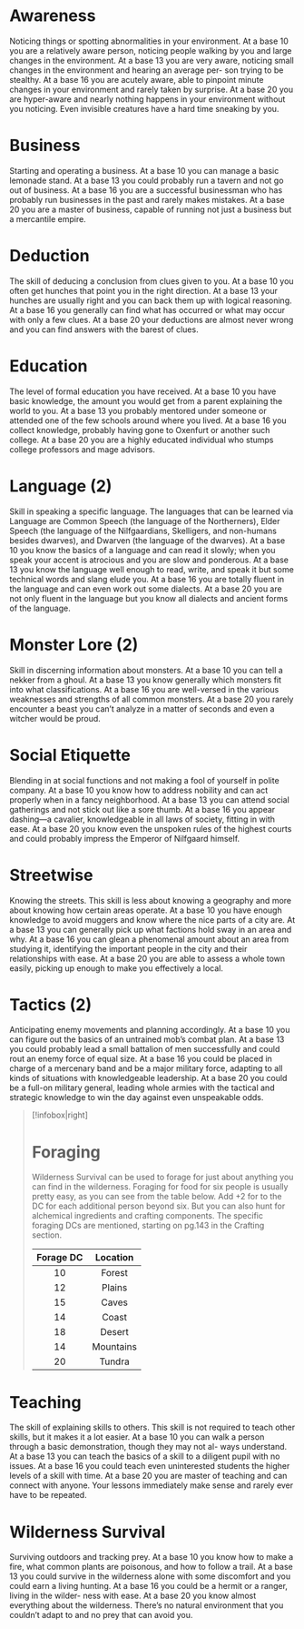   # Awareness
 Noticing things or spotting abnormalities in your environment. At a base 10 you are a relatively aware person, noticing people walking by you and large changes in the environment. At a base 13 you are very aware, noticing small changes in the environment and hearing an average per- son trying to be stealthy. At a base 16 you are acutely aware, able to pinpoint minute changes in your environment and rarely taken by surprise. At a base 20 you are hyper-aware and nearly nothing happens in your environment without you noticing. Even invisible creatures have a hard time sneaking by you.

# Business
Starting and operating a business. At a base 10 you can manage a basic lemonade stand. At a base 13 you could probably run a tavern and not go out of business. At a base 16 you are a successful businessman who has probably run businesses in the past and rarely makes mistakes. At a base 20 you are a master of business, capable of running not just a business but a mercantile empire.

# Deduction
The skill of deducing a conclusion from clues given to you. At a base 10 you often get hunches that point you in the right direction. At a base 13 your hunches are usually right and you can back them up with logical reasoning. At a base 16 you generally can find what has occurred or what may occur with only a few clues. At a base 20 your deductions are almost never wrong and you can find answers with the barest of clues.

# Education
The level of formal education you have received. At a base 10 you have basic knowledge, the amount you would get from a parent explaining the world to you. At a base 13 you probably mentored under someone or attended one of the few schools around where you lived. At a base 16 you collect knowledge, probably having gone to Oxenfurt or another such college. At a base 20 you are a highly educated individual who stumps college professors and mage advisors.
# Language (2)
Skill in speaking a specific language. The languages that can be learned via Language are Common Speech (the language of the Northerners), Elder Speech (the language of the Nilfgaardians, Skelligers, and non-humans besides dwarves), and Dwarven (the language of the dwarves). At a base 10 you know the basics of a language and can read it slowly; when you speak your accent is atrocious and you are slow and ponderous. At a base 13 you know the language well enough to read, write, and speak it but some technical words and slang elude you. At a base 16 you are totally fluent in the language and can even work out some dialects. At a base 20 you are not only fluent in the language but you know all dialects and ancient forms of the language.

# Monster Lore (2)
Skill in discerning information about monsters. At a base 10 you can tell a nekker from a ghoul. At a base 13 you know generally which monsters fit into what classifications. At a base 16 you are well-versed in the various weaknesses and strengths of all common monsters. At a base 20 you rarely encounter a beast you can’t analyze in a matter of seconds and even a witcher would be proud.
# Social Etiquette
Blending in at social functions and not making a fool of yourself in polite company. At a base 10 you know how to address nobility and can act properly when in a fancy neighborhood. At a base 13 you can attend social gatherings and not stick out like a sore thumb. At a base 16 you appear dashing—a cavalier, knowledgeable in all laws of society, fitting in with ease. At a base 20 you know even the unspoken rules of the highest courts and could probably impress the Emperor of Nilfgaard himself.
# Streetwise
Knowing the streets. This skill is less about knowing a geography and more about knowing how certain areas operate. At a base 10 you have enough knowledge to avoid muggers and know where the nice parts of a city are. At a base 13 you can generally pick up what factions hold sway in an area and why. At a base 16 you can glean a phenomenal amount about an area from studying it, identifying the important people in the city and their relationships with ease. At a base 20 you are able to assess a whole town easily, picking up enough to make you effectively a local.
# Tactics (2)
Anticipating enemy movements and planning accordingly. At a base 10 you can figure out the basics of an untrained mob’s combat plan. At a base 13 you could probably lead a small battalion of men successfully and could rout an enemy force of equal size. At a base 16 you could be placed in charge of a mercenary band and be a major military force, adapting to all kinds of situations with knowledgeable leadership. At a base 20 you could be a full-on military general, leading whole armies with the tactical and strategic knowledge to win the day against even unspeakable odds.
>[!infobox|right]
># Foraging
>Wilderness Survival can be used to forage for just about anything you can find in the wilderness. Foraging for food for six people is usually pretty easy, as you can see from the table below. Add +2 for to the DC for each additional person beyond six. But you can also hunt for alchemical ingredients and crafting components. The specific foraging DCs are mentioned, starting on pg.143 in the Crafting section.
>
>|Forage DC|Location|
>|:---:|:---:|
>|10|Forest|
>|12|Plains|
>|15|Caves|
>|14|Coast|
>|18|Desert|
>|14|Mountains|
>|20|Tundra|

# Teaching
The skill of explaining skills to others. This skill is not required to teach other skills, but it makes it a lot easier. At a base 10 you can walk a person through a basic demonstration, though they may not al- ways understand. At a base 13 you can teach the basics of a skill to a diligent pupil with no issues. At a base 16 you could teach even uninterested students the higher levels of a skill with time. At a base 20 you are master of teaching and can connect with anyone. Your lessons immediately make sense and rarely ever have to be repeated.
# Wilderness Survival
Surviving outdoors and tracking prey. At a base 10 you know how to make a fire, what common plants are poisonous, and how to follow a trail. At a base 13 you could survive in the wilderness alone with some discomfort and you could earn a living hunting. At a base 16 you could be a hermit or a ranger, living in the wilder- ness with ease. At a base 20 you know almost everything about the wilderness. There’s no natural environment that you couldn’t adapt to and no prey that can avoid you.